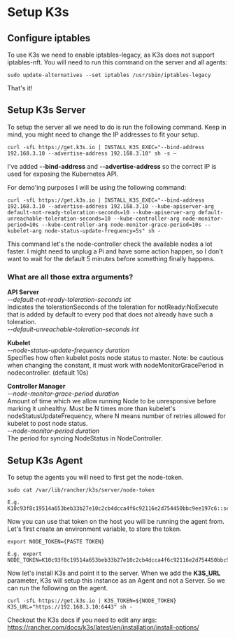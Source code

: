 # Setup K3s 

## Configure iptables
To use K3s we need to enable iptables-legacy, as K3s does not support iptables-nft. You will need to run this command on the server and all agents: 
```
sudo update-alternatives --set iptables /usr/sbin/iptables-legacy
```
That's it!

## Setup K3s Server
To setup the server all we need to do is run the following command. Keep in mind, you might need to change the IP addresses to fit your setup. 
```
curl -sfL https://get.k3s.io | INSTALL_K3S_EXEC="--bind-address 192.168.3.10 --advertise-address 192.168.3.10" sh -s –
```
I've added **--bind-address** and **--advertise-address** so the correct IP is used for exposing the Kubernetes API. 

For demo'ing purposes I will be using the following command: 
```
curl -sfL https://get.k3s.io | INSTALL_K3S_EXEC="--bind-address 192.168.3.10 --advertise-address 192.168.3.10 --kube-apiserver-arg default-not-ready-toleration-seconds=10 --kube-apiserver-arg default-unreachable-toleration-seconds=10 --kube-controller-arg node-monitor-period=10s --kube-controller-arg node-monitor-grace-period=10s --kubelet-arg node-status-update-frequency=5s" sh -
```

This command let's the node-controller check the available nodes a lot faster. I might need to unplug a Pi and have some action happen, so I don't want to wait for the default 5 minutes before something finally happens. 

### What are all those extra arguments?
**API Server**  
*--default-not-ready-toleration-seconds int*  
Indicates the tolerationSeconds of the toleration for notReady:NoExecute that is added by default to every pod that does not already have such a toleration.  
*--default-unreachable-toleration-seconds int*  

**Kubelet**  
*--node-status-update-frequency duration*  
Specifies how often kubelet posts node status to master. Note: be cautious when changing the constant, it must work with nodeMonitorGracePeriod in nodecontroller. (default 10s)  

**Controller Manager**  
*--node-monitor-grace-period duration*  
Amount of time which we allow running Node to be unresponsive before marking it unhealthy. Must be N times more than kubelet's nodeStatusUpdateFrequency, where N means number of retries allowed for kubelet to post node status.  
*--node-monitor-period duration*  
The period for syncing NodeStatus in NodeController.

## Setup K3s Agent
To setup the agents you will need to first get the node-token. 
```
sudo cat /var/lib/rancher/k3s/server/node-token

E.g. K10c93f8c19514a653beb33b27e10c2cb4dcca4f6c92116e2d754450bbc9ee197c6::server:a4765a17f563ceadf529c8857263689b
```

Now you can use that token on the host you will be running the agent from. Let's first create an environment variable, to store the token. 
```
export NODE_TOKEN={PASTE TOKEN}

E.g. export NODE_TOKEN=K10c93f8c19514a653beb33b27e10c2cb4dcca4f6c92116e2d754450bbc9ee197c6::server:a4765a17f563ceadf529c8857263689b
```

Now let's install K3s and point it to the server. When we add the **K3S_URL** parameter, K3s will setup this instance as an Agent and not a Server. So we can run the following on the agent.
```
curl -sfL https://get.k3s.io | K3S_TOKEN=${NODE_TOKEN} K3S_URL="https://192.168.3.10:6443" sh -
```

Checkout the K3s docs if you need to edit any args: https://rancher.com/docs/k3s/latest/en/installation/install-options/
